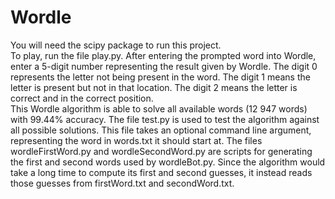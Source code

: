 # Wordle
You will need the scipy package to run this project.<br />
To play, run the file play.py. After entering the prompted word into Wordle, enter a 5-digit number representing the result given by Wordle. The digit 0 represents the letter not being present in the word. The digit 1 means the letter is present but not in that location. The digit 2 means the letter is correct and in the correct position. <br />
This Wordle algorithm is able to solve all available words (12 947 words) with 99.44% accuracy. The file test.py is used to test the algorithm against all possible solutions. This file takes an optional command line argument, representing the word in words.txt it should start at.
The files wordleFirstWord.py and wordleSecondWord.py are scripts for generating the first and second words used by wordleBot.py. Since the algorithm would take a long time to compute its first and second guesses, it instead reads those guesses from firstWord.txt and secondWord.txt.
